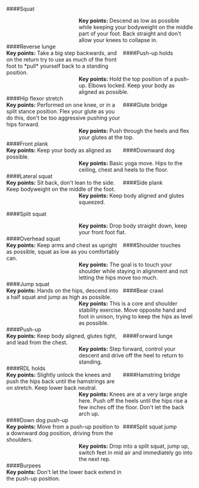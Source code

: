 ####Squat
<div style="width:35%;display:inline-block;position:relative;top:-2em;margin-right:10px;">


</div>
<div style="display:inline-block;width:60%;vertical-align:top;">
    <b>Key points:</b> Descend as low as possible while keeping your bodyweight on the middle part of your foot. Back straight and don't allow your knees to collapse in.
</div>
####Reverse lunge
<div style="width:35%;display:inline-block;position:relative;top:-2em;margin-right:10px;">


</div>
<div style="display:inline-block;width:60%;vertical-align:top;">
  <b>Key points:</b> Take a big step backwards, and on the return try to use as much of the front foot to *pull* yourself back to a standing position.
</div>
####Push-up holds
<div style="width:35%;display:inline-block;position:relative;top:-2em;margin-right:10px;">


</div>
<div style="display:inline-block;width:60%;vertical-align:top;">
  <b>Key points:</b> Hold the top position of a push-up. Elbows locked. Keep your body as aligned as possible.
</div>
####Hip flexor stretch
<div style="width:35%;display:inline-block;position:relative;top:-2em;margin-right:10px;">


</div>
<div style="display:inline-block;width:60%;vertical-align:top;">
  <b>Key points:</b> Performed on one knee, or in a split stance position. Flex your glute as you do this, don't be too aggressive pushing your hips forward.
</div>
####Glute bridge
<div style="width:35%;display:inline-block;position:relative;top:-2em;margin-right:10px;">


</div>
<div style="display:inline-block;width:60%;vertical-align:top;">
  <b>Key points:</b> Push through the heels and flex your glutes at the top.
</div>
####Front plank
<div style="width:35%;display:inline-block;position:relative;top:-2em;margin-right:10px;">


</div>
<div style="display:inline-block;width:60%;vertical-align:top;">
  <b>Key points:</b> Keep your body as aligned as possible.
</div>
####Downward dog
<div style="width:35%;display:inline-block;position:relative;top:-2em;margin-right:10px;">


</div>
<div style="display:inline-block;width:60%;vertical-align:top;">
  <b>Key points:</b> Basic yoga move. Hips to the ceiling, chest and heels to the floor.
</div>
####Lateral squat
<div style="width:35%;display:inline-block;position:relative;top:-2em;margin-right:10px;">


</div>
<div style="display:inline-block;width:60%;vertical-align:top;">
  <b>Key points:</b> Sit back, don't lean to the side. Keep bodyweight on the middle of the foot.
</div>
####Side plank
<div style="width:35%;display:inline-block;position:relative;top:-2em;margin-right:10px;">


</div>
<div style="display:inline-block;width:60%;vertical-align:top;">
  <b>Key points:</b> Keep body aligned and glutes squeezed.
</div>

####Split squat
<div style="width:35%;display:inline-block;position:relative;top:-2em;margin-right:10px;">


</div>
<div style="display:inline-block;width:60%;vertical-align:top;">
  <b>Key points:</b> Drop body straight down, keep your front foot flat.
</div>
####Overhead squat
<div style="width:35%;display:inline-block;position:relative;top:-2em;margin-right:10px;">


</div>
<div style="display:inline-block;width:60%;vertical-align:top;">
  <b>Key points:</b> Keep arms and chest as upright as possible, squat as low as you comfortably can.
</div>
####Shoulder touches
<div style="width:35%;display:inline-block;position:relative;top:-2em;margin-right:10px;">


</div>
<div style="display:inline-block;width:60%;vertical-align:top;">
  <b>Key points:</b> The goal is to touch your shoulder while staying in alignment and not letting the hips move too much. 
</div>
####Jump squat
<div style="width:35%;display:inline-block;position:relative;top:-2em;margin-right:10px;">


</div>
<div style="display:inline-block;width:60%;vertical-align:top;">
  <b>Key points:</b> Hands on the hips, descend into a half squat and jump as high as possible.
</div>
####Bear crawl
<div style="width:35%;display:inline-block;position:relative;top:-2em;margin-right:10px;">


</div>
<div style="display:inline-block;width:60%;vertical-align:top;">
  <b>Key points:</b> This is a core and shoulder stability exercise. Move opposite hand and foot in unison, trying to keep the hips as level as possible. 
</div>
####Push-up
<div style="width:35%;display:inline-block;position:relative;top:-2em;margin-right:10px;">


</div>
<div style="display:inline-block;width:60%;vertical-align:top;">
  <b>Key points:</b> Keep body aligned, glutes tight, and lead from the chest.
</div>
####Forward lunge
<div style="width:35%;display:inline-block;position:relative;top:-2em;margin-right:10px;">


</div>
<div style="display:inline-block;width:60%;vertical-align:top;">
  <b>Key points:</b> Step forward, control your descent and drive off the heel to return to standing.
</div>
####RDL holds
<div style="width:35%;display:inline-block;position:relative;top:-2em;margin-right:10px;">


</div>
<div style="display:inline-block;width:60%;vertical-align:top;">
  <b>Key points:</b> Slightly unlock the knees and push the hips back until the hamstrings are on stretch. Keep lower back neutral.
</div>
####Hamstring bridge
<div style="width:35%;display:inline-block;position:relative;top:-2em;margin-right:10px;">


</div>
<div style="display:inline-block;width:60%;vertical-align:top;">
  <b>Key points:</b> Knees are at a very large angle here. Push off the heels until the hips rise a few inches off the floor. Don't let the back arch up.
</div>
####Down dog push-up
<div style="width:35%;display:inline-block;position:relative;top:-2em;margin-right:10px;">


</div>
<div style="display:inline-block;width:60%;vertical-align:top;">
  <b>Key points:</b> Move from a push-up position to a downward dog position, driving from the shoulders.
</div>
####Split squat jump
<div style="width:35%;display:inline-block;position:relative;top:-2em;margin-right:10px;">


</div>
<div style="display:inline-block;width:60%;vertical-align:top;">
  <b>Key points:</b> Drop into a split squat, jump up, switch feet in mid air and immediately go into the next rep.
</div>
####Burpees
<div style="width:35%;display:inline-block;position:relative;top:-2em;margin-right:10px;">


</div>
<div style="display:inline-block;width:60%;vertical-align:top;">
  <b>Key points:</b> Don't let the lower back extend in the push-up position.
</div>
